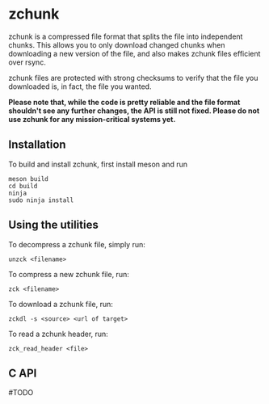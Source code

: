 # zchunk

zchunk is a compressed file format that splits the file into independent chunks.
This allows you to only download changed chunks when downloading a new version
of the file, and also makes zchunk files efficient over rsync.

zchunk files are protected with strong checksums to verify that the file you
downloaded is, in fact, the file you wanted.

**Please note that, while the code is pretty reliable and the file format
shouldn't see any further changes, the API is still not fixed.  Please do not
use zchunk for any mission-critical systems yet.**



## Installation
To build and install zchunk, first install meson and run
```
meson build
cd build
ninja
sudo ninja install
```

## Using the utilities
To decompress a zchunk file, simply run:
```
unzck <filename>
```

To compress a new zchunk file, run:
```
zck <filename>
```

To download a zchunk file, run:
```
zckdl -s <source> <url of target>
```

To read a zchunk header, run:
```
zck_read_header <file>
```

## C API
\#TODO
